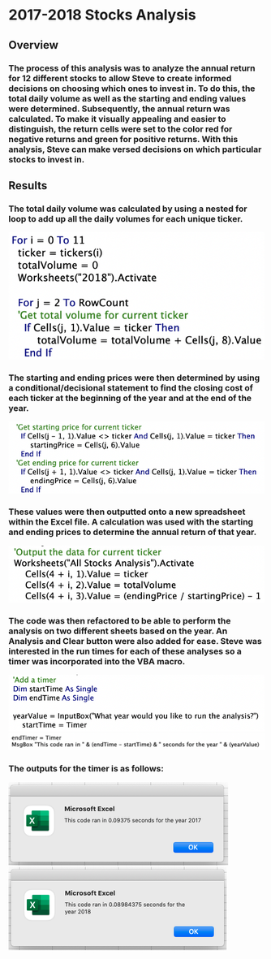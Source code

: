 # 2017-2018 Stocks Analysis
## Overview
### The process of this analysis was to analyze the annual return for 12 different stocks to allow Steve to create informed decisions on choosing which ones to invest in. To do this, the total daily volume as well as the starting and ending values were determined. Subsequently, the annual return was calculated. To make it visually appealing and easier to distinguish, the return cells were set to the color red for negative returns and green for positive returns. With this analysis, Steve can make versed decisions on which particular stocks to invest in.
## Results
### The total daily volume was calculated by using a nested for loop to add up all the daily volumes for each unique ticker. 
![txt](https://github.com/carrotdip/stocks-analysis/blob/76313c8a55ab0a6327622c131567ad67bb117d77/Screen%20Shot%202021-11-13%20at%202.51.45%20PM.png)
### The starting and ending prices were then determined by using a conditional/decisional statement to find the closing cost of each ticker at the beginning of the year and at the end of the year. 
![txt](https://github.com/carrotdip/stocks-analysis/blob/d8ca65df86a7ffeefd2d5193faa399ebabd88370/Screen%20Shot%202021-11-13%20at%202.54.27%20PM.png)
### These values were then outputted onto a new spreadsheet within the Excel file. A calculation was used with the starting and ending prices to determine the annual return of that year.
![txt](https://github.com/carrotdip/stocks-analysis/blob/92cdc0efd8301534eb35cfe7c3722c7ba251e0b3/Screen%20Shot%202021-11-13%20at%202.55.27%20PM.png)
### The code was then refactored to be able to perform the analysis on two different sheets based on the year. An Analysis and Clear button were also added for ease. Steve was interested in the run times for each of these analyses so a timer was incorporated into the VBA macro. 
![](https://github.com/carrotdip/stocks-analysis/blob/5844f67a7a81657e703937de259b1068e8634284/Screen%20Shot%202021-11-13%20at%203.00.34%20PM.png)\
![](https://github.com/carrotdip/stocks-analysis/blob/5844f67a7a81657e703937de259b1068e8634284/Screen%20Shot%202021-11-13%20at%203.00.42%20PM.png)
### The outputs for the timer is as follows:
![2017](https://github.com/carrotdip/stocks-analysis/blob/9a2e7ee3ad34c4e1d5f7b8f6e415b328f4a52c2c/Resources/VBA_Challenge_2017.png)\
![2018](https://github.com/carrotdip/stocks-analysis/blob/9a2e7ee3ad34c4e1d5f7b8f6e415b328f4a52c2c/Resources/VBA_Challenge_2018.png)
